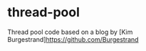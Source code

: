 thread-pool
===========

Thread pool code based on a blog by [Kim Burgestrand]https://github.com/Burgestrand
